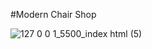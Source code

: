 #Modern Chair Shop

![127 0 0 1_5500_index html (5)](https://github.com/Mayank-Sisodiya19/ModernChairShop/assets/80584242/f28eab19-90a1-49ac-a38d-2f20bbf8a3e0)
